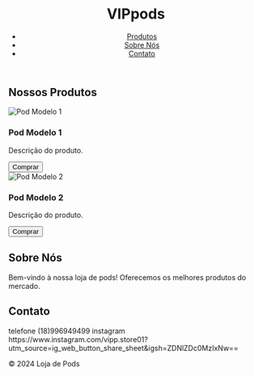 <html lang="pt-BR">
<head>
    <meta charset="UTF-8">
    <meta name="viewport" content="width=device-width, initial-scale=1.0">
    <title>VIPpods</title>
    <link rel="stylesheet" href="style.css">
</head>
<body>
    <header>
        <h1>VIPpods</h1>
        <nav>
            <ul>
                <li><a href="#produtos">Produtos</a></li>
                <li><a href="#sobre">Sobre Nós</a></li>
                <li><a href="#contato">Contato</a></li>
            </ul>
        </nav>
    </header>
    <main>
        <section id="produtos">
            <h2>Nossos Produtos</h2>
            <div class="produto">
                <img src="pod1.jpg" alt="Pod Modelo 1">
                <h3>Pod Modelo 1</h3>
                <p>Descrição do produto.</p>
                <button>Comprar</button>
            </div>
            <div class="produto">
                <img src="pod2.jpg" alt="Pod Modelo 2">
                <h3>Pod Modelo 2</h3>
                <p>Descrição do produto.</p>
                <button>Comprar</button>
            </div>
        </section>
        <section id="sobre">
            <h2>Sobre Nós</h2>
            <p>Bem-vindo à nossa loja de pods! Oferecemos os melhores produtos do mercado.</p>
        </section>
        <section id="contato">
            <h2>Contato</h2>
            <form>
                telefone (18)996949499
                instagram https://www.instagram.com/vipp.store01?utm_source=ig_web_button_share_sheet&igsh=ZDNlZDc0MzIxNw==
            </form>
        </section>
    </main>
    <footer>
        <p>&copy; 2024 Loja de Pods</p>
    </footer>
</body>
</html>
